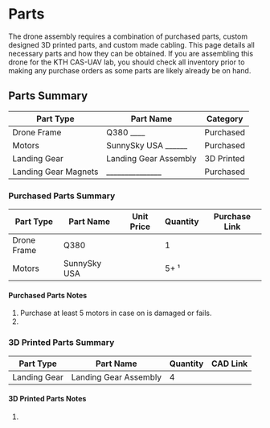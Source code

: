 # Parts
The drone assembly requires a combination of purchased parts,
custom designed 3D printed parts, and custom made cabling.
This page details all necessary parts and how they can be obtained.
If you are assembling this drone for the KTH CAS-UAV lab, you should
check all inventory prior to making any purchase orders as some parts
are likely already be on hand.


## Parts Summary
| Part Type            | Part Name             | Category   |
| ---------            | ---------             | ---------- |
| Drone Frame          | Q380            ____  | Purchased  |
| Motors               | SunnySky USA   ______ | Purchased  |
| Landing Gear         | Landing Gear Assembly | 3D Printed |
| Landing Gear Magnets | _______________       | Purchased  |


### Purchased Parts Summary
| Part Type   | Part Name    | Unit Price | Quantity | Purchase Link |
| ---------   | ---------    | ---------- | -------- | ------------- |
| Drone Frame | Q380         |            | 1        |               |
| Motors      | SunnySky USA |            | 5+ &sup1; |               |

#### Purchased Parts Notes
1. Purchase at least 5 motors in case on is damaged or fails.
2. 


### 3D Printed Parts Summary
| Part Type    | Part Name             | Quantity | CAD Link |
| ---------    | ---------             | -------- | ----     |
| Landing Gear | Landing Gear Assembly | 4        |          |

#### 3D Printed Parts Notes
1. 

